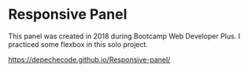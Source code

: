 # Responsive Panel

This panel was created in 2018 during Bootcamp Web Developer Plus. I practiced some flexbox in this solo project.

https://depechecode.github.io/Responsive-panel/
